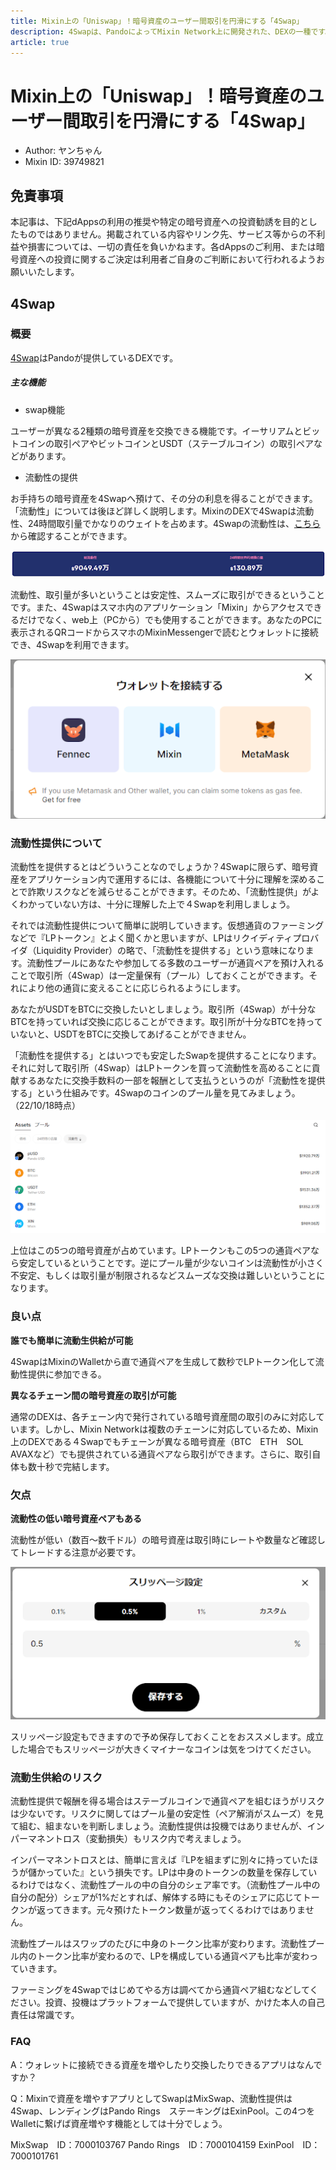 ```yaml
---
title: Mixin上の「Uniswap」！暗号資産のユーザー間取引を円滑にする「4Swap」
description: 4Swapは、PandoによってMixin Network上に開発された、DEXの一種です。
article: true
---
```


# Mixin上の「Uniswap」！暗号資産のユーザー間取引を円滑にする「4Swap」

- Author: ヤンちゃん
- Mixin ID: 39749821

## 免責事項

本記事は、下記dAppsの利用の推奨や特定の暗号資産への投資勧誘を目的としたものではありません。掲載されている内容やリンク先、サービス等からの不利益や損害については、一切の責任を負いかねます。各dAppsのご利用、または暗号資産への投資に関するご決定は利用者ご自身のご判断において行われるようお願いいたします。


## 4Swap

### 概要

[4Swap](https://app.4swap.org/#/pool)はPandoが提供しているDEXです。

##### 主な機能

- swap機能　

ユーザーが異なる2種類の暗号資産を交換できる機能です。イーサリアムとビットコインの取引ペアやビットコインとUSDT（ステーブルコイン）の取引ペアなどがあります。

- 流動性の提供

お手持ちの暗号資産を4Swapへ預けて、その分の利息を得ることができます。「流動性」については後ほど詳しく説明します。MixinのDEXで4Swapは流動性、24時間取引量でかなりのウェイトを占めます。4Swapの流動性は、[こちら](https://app.4swap.org/#/market/overview)から確認することができます。

![](./image1.png)

流動性、取引量が多いということは安定性、スムーズに取引ができるということです。また、4Swapはスマホ内のアプリケーション「Mixin」からアクセスできるだけでなく、web上（PCから）でも使用することができます。あなたのPCに表示されるQRコードからスマホのMixinMessengerで読むとウォレットに接続でき、4Swapを利用できます。

![](./image2.png)

### 流動性提供について

流動性を提供するとはどういうことなのでしょうか？4Swapに限らず、暗号資産をアプリケーション内で運用するには、各機能について十分に理解を深めることで詐欺リスクなどを減らせることができます。そのため、「流動性提供」がよくわかっていない方は、十分に理解した上で４Swapを利用しましょう。

それでは流動性提供について簡単に説明していきます。仮想通貨のファーミングなどで『LPトークン』とよく聞くかと思いますが、LPはリクイディティプロバイダ（Liquidity Provider）の略で、「流動性を提供する」という意味になります。流動性プールにあなたや参加してる多数のユーザーが通貨ペアを預け入れることで取引所（4Swap）は一定量保有（プール）しておくことができます。それにより他の通貨に変えることに応じられるようにします。

あなたがUSDTをBTCに交換したいとしましょう。取引所（4Swap）が十分なBTCを持っていれば交換に応じることができます。取引所が十分なBTCを持っていないと、USDTをBTCに交換してあげることができません。

「流動性を提供する」とはいつでも安定したSwapを提供することになります。それに対して取引所（4Swap）はLPトークンを買って流動性を高めることに貢献するあなたに交換手数料の一部を報酬として支払うというのが「流動性を提供する」という仕組みです。4Swapのコインのプール量を見てみましょう。（22/10/18時点）

![](./image3.png)

上位はこの5つの暗号資産が占めています。LPトークンもこの5つの通貨ペアなら安定しているということです。逆にプール量が少ないコインは流動性が小さく不安定、もしくは取引量が制限されるなどスムーズな交換は難しいということになります。

### 良い点

**誰でも簡単に流動生供給が可能**

4SwapはMixinのWalletから直で通貨ペアを生成して数秒でLPトークン化して流動性提供に参加できる。

**異なるチェーン間の暗号資産の取引が可能**

通常のDEXは、各チェーン内で発行されている暗号資産間の取引のみに対応しています。しかし、Mixin Networkは複数のチェーンに対応しているため、Mixin上のDEXである４Swapでもチェーンが異なる暗号資産（BTC　ETH　SOL　AVAXなど）でも提供されている通貨ペアなら取引ができます。さらに、取引自体も数十秒で完結します。

### 欠点

**流動性の低い暗号資産ペアもある**

流動性が低い（数百〜数千ドル）の暗号資産は取引時にレートや数量など確認してトレードする注意が必要です。

![](./image4.png)

スリッページ設定もできますので予め保存しておくことをおススメします。成立した場合でもスリッページが大きくマイナーなコインは気をつけてください。

### 流動生供給のリスク

流動性提供で報酬を得る場合はステーブルコインで通貨ペアを組むほうがリスクは少ないです。リスクに関してはプール量の安定性（ペア解消がスムーズ）を見て組む、組まないを判断しましょう。流動性提供は投機ではありませんが、インパーマネントロス（変動損失）もリスク内で考えましょう。

インパーマネントロスとは、簡単に言えば『LPを組まずに別々に持っていたほうが儲かっていた』という損失です。LPは中身のトークンの数量を保存しているわけではなく、流動性プールの中の自分のシェア率です。（流動性プール中の自分の配分）シェアが1%だとすれば、解体する時にもそのシェアに応じてトークンが返ってきます。元々預けたトークン数量が返ってくるわけではありません。
 
流動性プールはスワップのたびに中身のトークン比率が変わります。流動性プール内のトークン比率が変わるので、LPを構成している通貨ペアも比率が変わっていきます。

ファーミングを4Swapではじめてやる方は調べてから通貨ペア組むなどしてください。投資、投機はプラットフォームで提供していますが、かけた本人の自己責任は常識です。

### FAQ

A：ウォレットに接続できる資産を増やしたり交換したりできるアプリはなんですか？
 
Q：Mixinで資産を増やすアプリとしてSwapはMixSwap、流動性提供は4Swap、レンディングはPando Rings　ステーキングはExinPool。この4つをWalletに繋げば資産増やす機能としては十分でしょう。
 
MixSwap　ID：7000103767
Pando Rings　ID：7000104159
ExinPool　ID：7000101761

